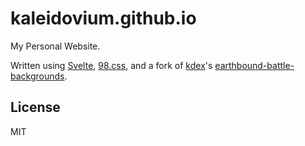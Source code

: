 # kaleidovium.github.io

My Personal Website.

Written using [Svelte](https://svelte.dev/), [98.css](https://jdan.github.io/98.css/), and a fork of [kdex](https://github.com/kdex)'s [earthbound-battle-backgrounds](https://github.com/IamRifki/earthbound-battle-backgrounds-rollup).

## License

MIT
